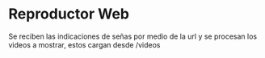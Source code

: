 # Reproductor Web

Se reciben las indicaciones de señas por medio de la url y se procesan los videos a mostrar, estos cargan desde /videos
